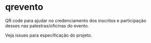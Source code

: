qrevento
========

QR code para ajudar no credenciamento dos inscritos e participação desses nas palestras/oficinas do evento.

Veja issues para especificação do projeto.
